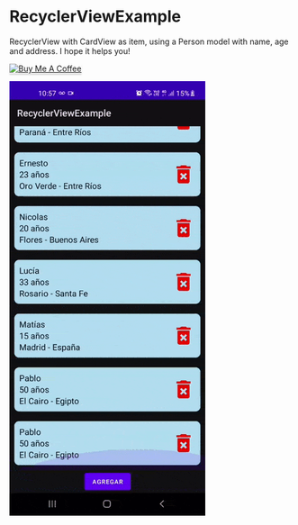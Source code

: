 # RecyclerViewExample

RecyclerView with CardView as item, using a Person model with name, age and address. I hope it helps you!

<a href="https://www.buymeacoffee.com/exechoko" target="_blank"><img src="https://www.buymeacoffee.com/assets/img/custom_images/orange_img.png" alt="Buy Me A Coffee" style="height: 41px !important;width: 174px !important;box-shadow: 0px 3px 2px 0px rgba(190, 190, 190, 0.5) !important;-webkit-box-shadow: 0px 3px 2px 0px rgba(190, 190, 190, 0.5) !important;" ></a>

![](https://github.com/exechoko/RecyclerViewExample/blob/master/recyclerExample.gif)
